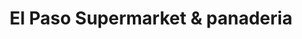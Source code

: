 ---
title: "El Paso Supermarket & panaderia"
url: /greenville/el-paso-supermarket-and-panaderia/
shop: convenience
---